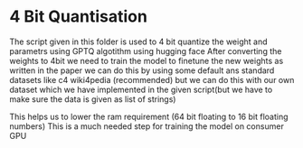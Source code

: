 # 4 Bit Quantisation 


The script given in this folder is used to 4 bit quantize the weight and parametrs using GPTQ algotithm using hugging face
After converting the weights to 4bit we need to train the model to finetune the new weights as written in the paper we can do this by using some default ans standard datasets like c4 wiki4pedia (recommended) but we can do this with our own dataset which we have implemented in the given script(but we have to make sure the data is given as list of strings)

This helps us to lower the ram requirement (64 bit floating to 16 bit floating numbers) 
This is a much needed step for training the model on consumer GPU

